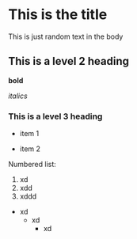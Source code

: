 # This is the title

This is just random text in the body

## This is a level 2 heading

**bold**

*italics*

### This is a level 3 heading

- item 1 

- item 2

Numbered list:

1. xd
2. xdd
3. xddd

- xd
  - xd
    - xd
